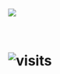 
<h1>

 <br> <img src="https://github.com/user-attachments/assets/d9d3f344-d309-4fcc-8151-4d2ef4188f1a" /> <br>
   <br>
   <h1>
    <img src="https://visit-counter.vercel.app/counter.png?page=sous4vfx&s=40&c=ffffff&bg=00000000&no=2&ff=digi&tb=&ta=" alt="visits">
